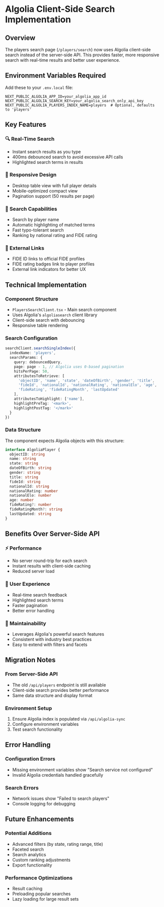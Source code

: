 # Algolia Client-Side Search Implementation

## Overview

The players search page (`/players/search`) now uses Algolia client-side search instead of the server-side API. This provides faster, more responsive search with real-time results and better user experience.

## Environment Variables Required

Add these to your `.env.local` file:

```env
NEXT_PUBLIC_ALGOLIA_APP_ID=your_algolia_app_id
NEXT_PUBLIC_ALGOLIA_SEARCH_KEY=your_algolia_search_only_api_key
NEXT_PUBLIC_ALGOLIA_PLAYERS_INDEX_NAME=players  # Optional, defaults to 'players'
```

## Key Features

### 🔍 Real-Time Search
- Instant search results as you type
- 400ms debounced search to avoid excessive API calls
- Highlighted search terms in results

### 📱 Responsive Design
- Desktop table view with full player details
- Mobile-optimized compact view
- Pagination support (50 results per page)

### 🎯 Search Capabilities
- Search by player name
- Automatic highlighting of matched terms
- Fast typo-tolerant search
- Ranking by national rating and FIDE rating

### 🔗 External Links
- FIDE ID links to official FIDE profiles
- FIDE rating badges link to player profiles
- External link indicators for better UX

## Technical Implementation

### Component Structure
- `PlayersSearchClient.tsx` - Main search component
- Uses Algolia's `algoliasearch` client library
- Client-side search with debouncing
- Responsive table rendering

### Search Configuration
```typescript
searchClient.searchSingleIndex({
  indexName: 'players',
  searchParams: {
    query: debouncedQuery,
    page: page - 1, // Algolia uses 0-based pagination
    hitsPerPage: 50,
    attributesToRetrieve: [
      'objectID', 'name', 'state', 'dateOfBirth', 'gender', 'title',
      'fideId', 'nationalId', 'nationalRating', 'nationalElo', 'age',
      'fideRating', 'fideRatingMonth', 'lastUpdated'
    ],
    attributesToHighlight: ['name'],
    highlightPreTag: '<mark>',
    highlightPostTag: '</mark>'
  }
})
```

### Data Structure
The component expects Algolia objects with this structure:
```typescript
interface AlgoliaPlayer {
  objectID: string
  name: string
  state: string
  dateOfBirth: string
  gender: string
  title: string
  fideId: string
  nationalId: string
  nationalRating: number
  nationalElo: number
  age: number
  fideRating?: number
  fideRatingMonth?: string
  lastUpdated: string
}
```

## Benefits Over Server-Side API

### ⚡ Performance
- No server round-trip for each search
- Instant results with client-side caching
- Reduced server load

### 🎨 User Experience
- Real-time search feedback
- Highlighted search terms
- Faster pagination
- Better error handling

### 🔧 Maintainability
- Leverages Algolia's powerful search features
- Consistent with industry best practices
- Easy to extend with filters and facets

## Migration Notes

### From Server-Side API
- The old `/api/players` endpoint is still available
- Client-side search provides better performance
- Same data structure and display format

### Environment Setup
1. Ensure Algolia index is populated via `/api/algolia-sync`
2. Configure environment variables
3. Test search functionality

## Error Handling

### Configuration Errors
- Missing environment variables show "Search service not configured"
- Invalid Algolia credentials handled gracefully

### Search Errors
- Network issues show "Failed to search players"
- Console logging for debugging

## Future Enhancements

### Potential Additions
- Advanced filters (by state, rating range, title)
- Faceted search
- Search analytics
- Custom ranking adjustments
- Export functionality

### Performance Optimizations
- Result caching
- Preloading popular searches
- Lazy loading for large result sets

